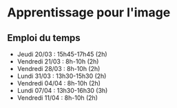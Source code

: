 # Apprentissage pour l'image

## Emploi du temps

- Jeudi    20/03 : 15h45-17h45 (2h)
- Vendredi 21/03 : 8h-10h (2h)
- Vendredi 28/03 : 8h-10h (2h)
- Lundi    31/03 : 13h30-15h30 (2h)
- Vendredi 04/04 : 8h-10h (2h)
- Lundi    07/04 : 13h30-16h30 (3h)
- Vendredi 11/04 : 8h-10h (2h)

